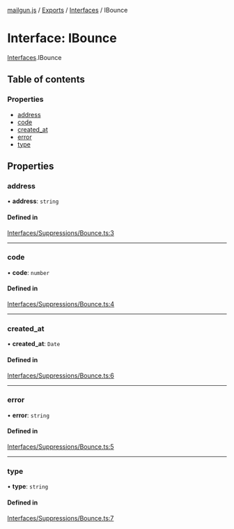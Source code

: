 [mailgun.js](../README.md) / [Exports](../modules.md) / [Interfaces](../modules/Interfaces.md) / IBounce

# Interface: IBounce

[Interfaces](../modules/Interfaces.md).IBounce

## Table of contents

### Properties

- [address](Interfaces.IBounce.md#address)
- [code](Interfaces.IBounce.md#code)
- [created\_at](Interfaces.IBounce.md#created_at)
- [error](Interfaces.IBounce.md#error)
- [type](Interfaces.IBounce.md#type)

## Properties

### address

• **address**: `string`

#### Defined in

[Interfaces/Suppressions/Bounce.ts:3](https://github.com/mailgun/mailgun.js/blob/1615be3/lib/Interfaces/Suppressions/Bounce.ts#L3)

___

### code

• **code**: `number`

#### Defined in

[Interfaces/Suppressions/Bounce.ts:4](https://github.com/mailgun/mailgun.js/blob/1615be3/lib/Interfaces/Suppressions/Bounce.ts#L4)

___

### created\_at

• **created\_at**: `Date`

#### Defined in

[Interfaces/Suppressions/Bounce.ts:6](https://github.com/mailgun/mailgun.js/blob/1615be3/lib/Interfaces/Suppressions/Bounce.ts#L6)

___

### error

• **error**: `string`

#### Defined in

[Interfaces/Suppressions/Bounce.ts:5](https://github.com/mailgun/mailgun.js/blob/1615be3/lib/Interfaces/Suppressions/Bounce.ts#L5)

___

### type

• **type**: `string`

#### Defined in

[Interfaces/Suppressions/Bounce.ts:7](https://github.com/mailgun/mailgun.js/blob/1615be3/lib/Interfaces/Suppressions/Bounce.ts#L7)
